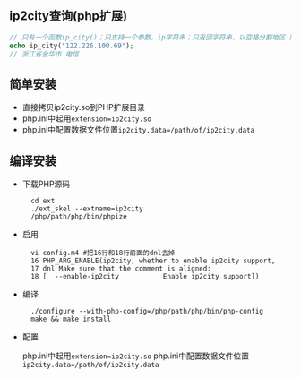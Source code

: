 ## ip2city查询(php扩展)

```php
// 只有一个函数ip_city()；只支持一个参数，ip字符串；只返回字符串，以空格分割地区 网格
echo ip_city("122.226.100.69");
// 浙江省金华市 电信
```

## 简单安装
- 直接拷贝ip2city.so到PHP扩展目录
- php.ini中起用`extension=ip2city.so`
- php.ini中配置数据文件位置`ip2city.data=/path/of/ip2city.data`

## 编译安装
- 下载PHP源码
    
        cd ext
        ./ext_skel --extname=ip2city
        /php/path/php/bin/phpize
    
- 启用

        vi config.m4 #把16行和18行前面的dnl去掉
        16 PHP_ARG_ENABLE(ip2city, whether to enable ip2city support,
        17 dnl Make sure that the comment is aligned:
        18 [  --enable-ip2city           Enable ip2city support])
    
- 编译

        ./configure --with-php-config=/php/path/php/bin/php-config
        make && make install
    
- 配置

    php.ini中起用`extension=ip2city.so`
    php.ini中配置数据文件位置`ip2city.data=/path/of/ip2city.data`

